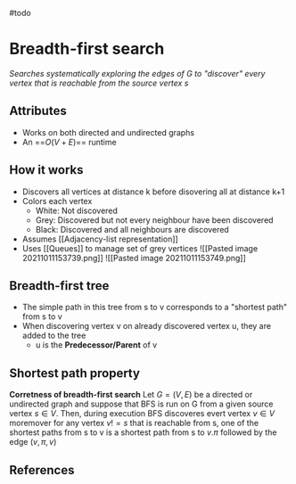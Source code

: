 #todo 

# Breadth-first search
*Searches systematically exploring the edges of G to "discover" every vertex that is reachable from the source vertex s*

## Attributes
- Works on both directed and undirected graphs
- An ==$O(V+E)$== runtime

## How it works
- Discovers all vertices at distance k before disovering all at distance k+1
- Colors each vertex
	- White: Not discovered
	- Grey: Discovered but not every neighbour have been discovered
	- Black: Discovered and all neighbours are discovered
- Assumes [[Adjacency-list representation]]
- Uses [[Queues]] to manage set of grey vertices
![[Pasted image 20211011153739.png]]
![[Pasted image 20211011153749.png]]

## Breadth-first tree
- The simple path in this tree from s to v corresponds to a "shortest path" from s to v
- When discovering vertex v on already discovered vertex u, they are added to the tree
	- u is the **Predecessor/Parent** of v

## Shortest path property
**Corretness of breadth-first search**
Let $G = (V,E)$ be a directed or undirected graph and suppose that BFS is run on G from a given source vertex $s \in V$. Then, during execution BFS discoveres evert vertex $v \in V$ moremover for any vertex $v != s$ that is reachable from s, one of the shortest paths from s to v is a shortest path from s to $v.\pi$ followed by the edge $(v,\pi,v)$
## References